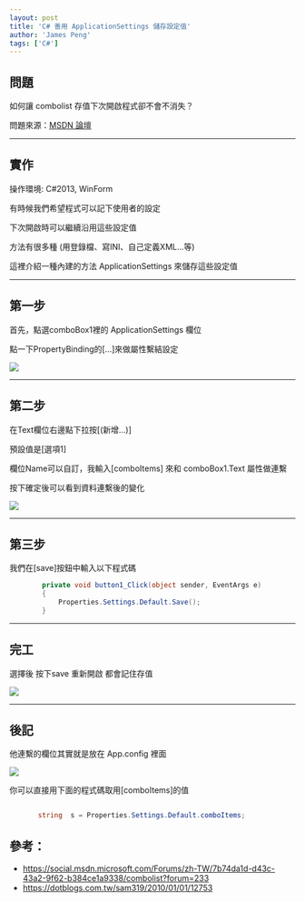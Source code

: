 ```yaml
---
layout: post
title: 'C# 善用 ApplicationSettings 儲存設定值'
author: 'James Peng'
tags: ['C#']
---
```




## 問題 ##

如何讓 combolist 存值下次開啟程式卻不會不消失？

問題來源：[MSDN 論壇](https://social.msdn.microsoft.com/Forums/zh-TW/7b74da1d-d43c-43a2-9f62-b384ce1a9338/combolist?forum=233)

----------

## 實作 ##

操作環境: C#2013, WinForm

有時候我們希望程式可以記下使用者的設定 

下次開啟時可以繼續沿用這些設定值 

方法有很多種 (用登錄檔、寫INI、自己定義XML...等) 

這裡介紹一種內建的方法 ApplicationSettings 來儲存這些設定值


----------

## 第一步 ##

首先，點選comboBox1裡的 ApplicationSettings 欄位 

點一下PropertyBinding的[...]來做屬性繫結設定


![](http://i.imgur.com/HIgNt4h.png)



----------

## 第二步 ##

在Text欄位右邊點下拉按[(新增...)] 

預設值是[選項1] 

欄位Name可以自訂，我輸入[comboItems] 來和 comboBox1.Text 屬性做連繫 

按下確定後可以看到資料連繫後的變化

![](http://i.imgur.com/tGLEfcC.png)


----------

## 第三步 ##


我們在[save]按鈕中輸入以下程式碼

~~~csharp
        private void button1_Click(object sender, EventArgs e)
        {
            Properties.Settings.Default.Save();
        }
~~~


----------

## 完工 ##

選擇後 按下save 重新開啟 都會記住存值

![](http://i.imgur.com/rXIYVNf.png)



----------

## 後記 ##

他連繫的欄位其實就是放在 App.config 裡面

![](http://i.imgur.com/hSbHj2j.png)


你可以直接用下面的程式碼取用[comboItems]的值

~~~csharp

       string  s = Properties.Settings.Default.comboItems;

~~~

## 參考： ##

- https://social.msdn.microsoft.com/Forums/zh-TW/7b74da1d-d43c-43a2-9f62-b384ce1a9338/combolist?forum=233
- https://dotblogs.com.tw/sam319/2010/01/01/12753
